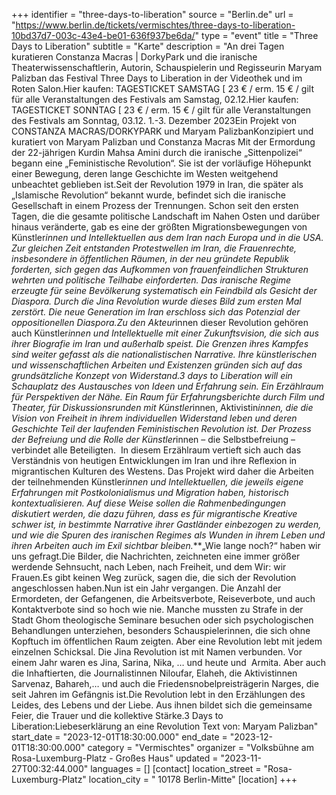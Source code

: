 +++
identifier = "three-days-to-liberation"
source = "Berlin.de"
url = "https://www.berlin.de/tickets/vermischtes/three-days-to-liberation-10bd37d7-003c-43e4-be01-636f937be6da/"
type = "event"
title = "Three Days to Liberation"
subtitle = "Karte"
description = "An drei Tagen kuratieren Constanza Macras | DorkyPark und die iranische Theaterwissenschaftlerin, Autorin, Schauspielerin und Regisseurin Maryam Palizban das Festival Three Days to Liberation in der Videothek und im Roten Salon.Hier kaufen: TAGESTICKET SAMSTAG [ 23 € / erm. 15 € / gilt für alle Veranstaltungen des Festivals am Samstag, 02.12.Hier kaufen: TAGESTICKET SONNTAG [ 23 € / erm. 15 € / gilt für alle Veranstaltungen des Festivals am Sonntag, 03.12. 1.-3. Dezember 2023Ein Projekt von CONSTANZA MACRAS/DORKYPARK und Maryam PalizbanKonzipiert und kuratiert von Maryam Palizban und Constanza Macras Mit der Ermordung der 22-jährigen Kurdin Mahsa Amini durch die iranische „Sittenpolizei“ begann eine „Feministische Revolution“. Sie ist der vorläufige Höhepunkt einer Bewegung, deren lange Geschichte im Westen weitgehend unbeachtet geblieben ist.Seit der Revolution 1979 in Iran, die später als „Islamische Revolution“ bekannt wurde, befindet sich die iranische Gesellschaft in einem Prozess der Trennungen. Schon seit den ersten Tagen, die die gesamte politische Landschaft im Nahen Osten und darüber hinaus veränderte, gab es eine der größten Migrationsbewegungen von Künstler*innen und Intellektuellen aus dem Iran nach Europa und in die USA. Zur gleichen Zeit entstanden Protestwellen im Iran, die Frauenrechte, insbesondere in öffentlichen Räumen, in der neu gründete Republik forderten, sich gegen das Aufkommen von frauenfeindlichen Strukturen wehrten und politische Teilhabe einforderten. Das iranische Regime erzeugte für seine Bevölkerung systematisch ein Feindbild als Gesicht der Diaspora. Durch die Jina Revolution wurde dieses Bild zum ersten Mal zerstört. Die neue Generation im Iran erschloss sich das Potenzial der oppositionellen Diaspora.Zu den Akteur*innen dieser Revolution gehören auch Künstler*innen und Intellektuelle mit einer Zukunftsvision, die sich aus ihrer Biografie im Iran und außerhalb speist. Die Grenzen ihres Kampfes sind weiter gefasst als die nationalistischen Narrative. Ihre künstlerischen und wissenschaftlichen Arbeiten und Existenzen gründen sich auf das grundsätzliche Konzept von Widerstand.3 days to Liberation will ein Schauplatz des Austausches von Ideen und Erfahrung sein. Ein Erzählraum für Perspektiven der Nähe. Ein Raum für Erfahrungsberichte durch Film und Theater, für Diskussionsrunden mit Künstler*innen, Aktivistin*innen, die die Vision von Freiheit in ihrem individuellen Widerstand leben und deren Geschichte Teil der laufenden Feministischen Revolution ist. Der Prozess der Befreiung und die Rolle der Künstler*innen – die Selbstbefreiung – verbindet alle Beteiligten.  In diesem Erzählraum vertieft sich auch das Verständnis von heutigen Entwicklungen im Iran und ihre Reflexion in migrantischen Kulturen des Westens. Das Projekt wird daher die Arbeiten der teilnehmenden Künstler*innen und Intellektuellen, die jeweils eigene Erfahrungen mit Postkolonialismus und Migration haben, historisch kontextualisieren. Auf diese Weise sollen die Rahmenbedingungen diskutiert werden, die dazu führen, dass es für migrantische Kreative schwer ist, in bestimmte Narrative ihrer Gastländer einbezogen zu werden, und wie die Spuren des iranischen Regimes als Wunden in ihrem Leben und ihren Arbeiten auch im Exil sichtbar bleiben.***„Wie lange noch?“ haben wir uns gefragt.Die Bilder, die Nachrichten, zeichneten eine immer größer werdende Sehnsucht, nach Leben, nach Freiheit, und dem Wir: wir Frauen.Es gibt keinen Weg zurück, sagen die, die sich der Revolution angeschlossen haben.Nun ist ein Jahr vergangen. Die Anzahl der Ermordeten, der Gefangenen, die Arbeitsverbote, Reiseverbote, und auch Kontaktverbote sind so hoch wie nie. Manche mussten zu Strafe in der Stadt Ghom theologische Seminare besuchen oder sich psychologischen Behandlungen unterziehen, besonders Schauspielerinnen, die sich ohne Kopftuch im öffentlichen Raum zeigten. Aber eine Revolution lebt mit jedem einzelnen Schicksal. Die Jina Revolution ist mit Namen verbunden. Vor einem Jahr waren es Jina, Sarina, Nika, … und heute und  Armita. Aber auch die Inhaftierten, die Journalistinnen Niloufar, Elaheh, die Aktivistinnen Sarvenaz, Bahareh,… und auch die Friedensnobelpreisträgerin Narges, die seit Jahren im Gefängnis ist.Die Revolution lebt in den Erzählungen des Leides, des Lebens und der Liebe. Aus ihnen bildet sich die gemeinsame Feier, die Trauer und die kollektive Stärke.3 Days to Liberation:Liebeserklärung an eine Revolution Text von: Maryam Palizban"
start_date = "2023-12-01T18:30:00.000"
end_date = "2023-12-01T18:30:00.000"
category = "Vermischtes"
organizer = "Volksbühne am Rosa-Luxemburg-Platz - Großes Haus"
updated = "2023-11-27T00:32:44.000"
languages = []
[contact]
location_street = "Rosa-Luxemburg-Platz"
location_city = " 10178 Berlin-Mitte"
[location]
+++
